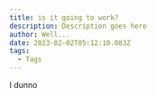```yaml
---
title: is it going to work?
description: Description goes here
author: Well...
date: 2023-02-02T05:12:10.083Z
tags:
  - Tags
---
```

I﻿ dunno